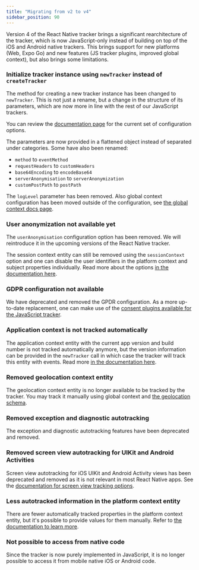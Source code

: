 ```yaml
---
title: "Migrating from v2 to v4"
sidebar_position: 90
---
```


Version 4 of the React Native tracker brings a significant rearchitecture of the tracker, which is now JavaScript-only instead of building on top of the iOS and Android native trackers.
This brings support for new platforms (Web, Expo Go) and new features (JS tracker plugins, improved global context), but also brings some limitations.

### Initialize tracker instance using `newTracker` instead of `createTracker`

The method for creating a new tracker instance has been changed to `newTracker`.
This is not just a rename, but a change in the structure of its parameters, which are now more in line with the rest of our JavaScript trackers.

You can review the [documentation page](/docs/sources/trackers/react-native-tracker/index.md) for the current set of configuration options.

The parameters are now provided in a flattened object instead of separated under categories.
Some have also been renamed:

- `method` to `eventMethod`
- `requestHeaders` to `customHeaders`
- `base64Encoding` to `encodeBase64`
- `serverAnonymisation` to `serverAnonymization`
- `customPostPath` to `postPath`

The `logLevel` parameter has been removed. Also global context configuration has been moved outside of the configuration, see [the global context docs page](/docs/sources/trackers/react-native-tracker/custom-tracking-using-schemas/global-context/index.md).

### User anonymization not available yet

The `userAnonymisation` configuration option has been removed. We will reintroduce it in the upcoming versions of the React Native tracker.

The session context entity can still be removed using the `sessionContext` option and one can disable the user identifiers in the platform context and subject properties individually. Read more about the options [in the documentation here](/docs/sources/trackers/react-native-tracker/anonymous-tracking/index.md).

### GDPR configuration not available

We have deprecated and removed the GPDR configuration. As a more up-to-date replacement, one can make use of the [consent plugins available for the JavaScript tracker](/docs/sources/trackers/web-trackers/tracking-events/consent-gdpr/index.md).

### Application context is not tracked automatically

The application context entity with the current app version and build number is not tracked automatically anymore, but the version information can be provided in the `newTracker` call in which case the tracker will track this entity with events.
Read more [in the documentation here](/docs/sources/trackers/react-native-tracker/tracking-events/platform-and-application-context/index.md).

### Removed geolocation context entity

The geolocation context entity is no longer available to be tracked by the tracker.
You may track it manually using global context and [the geolocation schema](/docs/sources/trackers/snowplow-tracker-protocol/ootb-data/geolocation/index.md#geolocation-context-entity-tracked-in-apps).

### Removed exception and diagnostic autotracking

The exception and diagnostic autotracking features have been deprecated and removed.

### Removed screen view autotracking for UIKit and Android Activities

Screen view autotracking for iOS UIKit and Android Activity views has been deprecated and removed as it is not relevant in most React Native apps.
See the [documentation for screen view tracking options](/docs/sources/trackers/react-native-tracker/tracking-events/screen-tracking/index.md).

### Less autotracked information in the platform context entity

There are fewer automatically tracked properties in the platform context entity, but it's possible to provide values for them manually.
Refer to [the documentation to learn more](/docs/sources/trackers/react-native-tracker/tracking-events/platform-and-application-context/index.md).

### Not possible to access from native code

Since the tracker is now purely implemented in JavaScript, it is no longer possible to access it from mobile native iOS or Android code.
